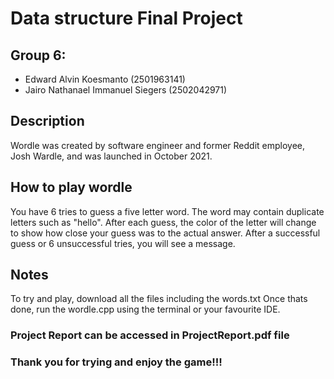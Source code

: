 # Data structure Final Project
## Group 6: 
- Edward Alvin Koesmanto (2501963141) </li>
- Jairo Nathanael Immanuel Siegers (2502042971) </li>

## Description
Wordle was created by software engineer and former Reddit employee, Josh Wardle, and was launched in October 2021.

## How to play wordle
You have 6 tries to guess a five letter word. The word may contain duplicate letters such as "hello".
After each guess, the color of the letter will change to show how close your guess was to the actual answer.
After a successful guess or 6 unsuccessful tries, you will see a message.

## Notes
To try and play, download all the files including the words.txt
Once thats done, run the wordle.cpp using the terminal or your favourite IDE.

### Project Report can be accessed in ProjectReport.pdf file

### Thank you for trying and enjoy the game!!!